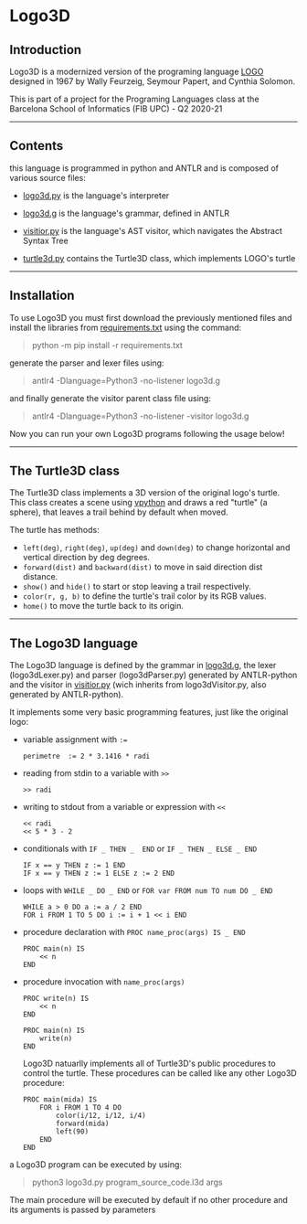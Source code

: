 
# Logo3D

## Introduction

Logo3D is a modernized version of the programing language [LOGO][logoFoundation] designed in 1967 by Wally Feurzeig, Seymour Papert, and Cynthia Solomon.

This is part of a project for the Programing Languages class at the     Barcelona School of Informatics (FIB UPC) - Q2 2020-21

---

## Contents

this language is programmed in python and ANTLR and is composed of various source files:

- [logo3d.py][logo3d] is the language's interpreter

- [logo3d.g][grammar] is the language's grammar, defined in ANTLR

- [visitior.py][visitor] is the language's AST visitor, which navigates the  Abstract Syntax Tree

- [turtle3d.py][turtle] contains the Turtle3D class, which implements LOGO's turtle

---

## Installation

To use Logo3D you must first download the previously mentioned files and install the libraries from [requirements.txt][requirements] using the command:
> python -m pip install -r requirements.txt

generate the parser and lexer files using:
> antlr4 -Dlanguage=Python3 -no-listener logo3d.g

and finally generate the visitor parent class file using:
> antlr4 -Dlanguage=Python3 -no-listener -visitor logo3d.g

Now you can run your own Logo3D programs following the usage below!

---

## The Turtle3D class

The Turtle3D class implements a 3D version of the original logo's turtle. This class creates a scene using [vpython][vpylink] and draws a red "turtle" (a sphere), that leaves a trail behind by default when moved.

The turtle has methods:

- `left(deg)`, `right(deg)`, `up(deg)` and `down(deg)` to change horizontal and vertical direction by deg degrees.
- `forward(dist)` and `backward(dist)` to move in said direction dist distance.
- `show()` and `hide()` to start or stop leaving a trail respectively.
- `color(r, g, b)` to define the turtle's trail color by its RGB values.
- `home()` to move the turtle back to its origin.

[vpylink]: https://vpython.org/

---

## The Logo3D language

The Logo3D language is defined by the grammar in [logo3d.g][grammar], the lexer (logo3dLexer<span></span>.py) and parser (logo3dParser<span></span>.py) generated by ANTLR-python and the visitor in [visitior.py][visitor] (wich inherits from logo3dVisitor<span></span>.py, also generated by ANTLR-python).

It implements some very basic programming features, just like the original logo:

- variable assignment with `:=`

    ```Logo3D
    perimetre  := 2 * 3.1416 * radi
    ```

- reading from stdin to a variable with `>>`

    ```Logo3D
    >> radi
    ```

- writing to stdout from a variable or expression with `<<`

    ```Logo3D
    << radi
    << 5 * 3 - 2
    ```

- conditionals with `IF _ THEN _  END`  or `IF _ THEN _ ELSE _ END`

    ```Logo3D
    IF x == y THEN z := 1 END
    IF x == y THEN z := 1 ELSE z := 2 END
    ```

- loops with `WHILE _ DO _ END` or `FOR var FROM num TO num DO _ END`

    ```Logo3D
    WHILE a > 0 DO a := a / 2 END
    FOR i FROM 1 TO 5 DO i := i + 1 << i END
    ```

- procedure declaration with `PROC name_proc(args) IS _ END`

    ```Logo3D
    PROC main(n) IS 
        << n
    END
    ```

- procedure invocation with `name_proc(args)`

    ```Logo3D
    PROC write(n) IS
        << n
    END

    PROC main(n) IS 
        write(n)
    END
    ```

    Logo3D natuarlly implements all of Turtle3D's public procedures to control the turtle. These procedures can be called like any other Logo3D procedure:

    ```Logo3D
    PROC main(mida) IS 
        FOR i FROM 1 TO 4 DO
            color(i/12, i/12, i/4)
            forward(mida)
            left(90)
        END
    END
    ```

a Logo3D program can be executed by using:

> python3  logo3d<span></span>.py program_source_code.l3d args

The main procedure will be executed by default if no other procedure and its arguments is passed by parameters

[logo3d]: ./logo3d.py
[grammar]: ./logo3d.g
[visitor]: ./visitor.py
[turtle]: ./turtle3d.py
[requirements]: ./requirements.txt
[logoFoundation]: https://el.media.mit.edu/logo-foundation/what_is_logo/logo_programming.html
